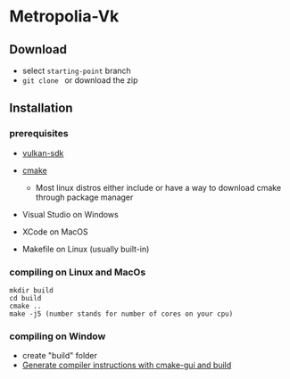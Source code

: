 # Metropolia-Vk
## Download 
- select ```starting-point``` branch
- ```git clone ``` or download the zip
## Installation 
### prerequisites
- [vulkan-sdk](https://vulkan.lunarg.com/)
- [cmake](https://cmake.org/download/)
  - Most linux distros either include or have a way to download cmake through package manager

- Visual Studio on Windows
- XCode on MacOS
- Makefile on Linux (usually built-in)

### compiling on Linux and MacOs
```
mkdir build
cd build
cmake ..
make -j5 (number stands for number of cores on your cpu)
```
### compiling on Window
- create "build" folder
- [Generate compiler instructions with cmake-gui and build](https://youtu.be/LxHV-KNEG3k?t=155)
